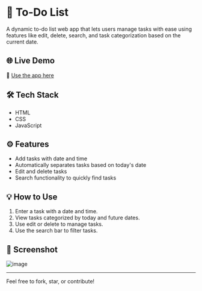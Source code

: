 # 📝 To-Do List

A dynamic to-do list web app that lets users manage tasks with ease using features like edit, delete, search, and task categorization based on the current date.

## 🌐 Live Demo

🔗 [Use the app here](https://pradipta762.github.io/To-Do-List/)

## 🛠 Tech Stack

- HTML  
- CSS  
- JavaScript

## ⚙️ Features

- Add tasks with date and time
- Automatically separates tasks based on today's date
- Edit and delete tasks
- Search functionality to quickly find tasks

## 💡 How to Use

1. Enter a task with a date and time.
2. View tasks categorized by today and future dates.
3. Use edit or delete to manage tasks.
4. Use the search bar to filter tasks.

## 📸 Screenshot

![image](https://github.com/user-attachments/assets/748ce5d8-79ea-43e2-b901-e3221a50f405)

---

Feel free to fork, star, or contribute!
